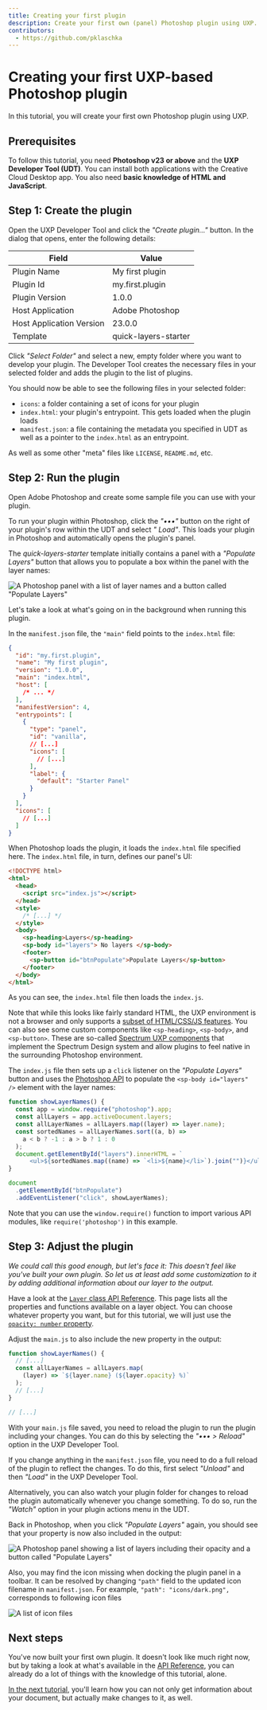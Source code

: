 ```yaml
---
title: Creating your first plugin
description: Create your first own (panel) Photoshop plugin using UXP.
contributors:
  - https://github.com/pklaschka
---
```


# Creating your first UXP-based Photoshop plugin

In this tutorial, you will create your first own Photoshop plugin using UXP.

## Prerequisites

To follow this tutorial, you need **Photoshop v23 or above** and the **UXP Developer Tool (UDT)**. You can
install both applications with the Creative Cloud Desktop app. You also need **basic knowledge of HTML and JavaScript**.

## Step 1: Create the plugin

Open the UXP Developer Tool and click the _"Create plugin..."_ button. In the dialog that opens, enter the following
details:

| Field                    | Value                |
| ------------------------ | -------------------- |
| Plugin Name              | My first plugin      |
| Plugin Id                | my.first.plugin      |
| Plugin Version           | 1.0.0                |
| Host Application         | Adobe Photoshop      |
| Host Application Version | 23.0.0               |
| Template                 | quick-layers-starter |

Click _"Select Folder"_ and select a new, empty folder where you want to develop your plugin. The Developer Tool creates
the necessary files in your selected folder and adds the plugin to the list of plugins.

You should now be able to see the following files in your selected folder:

- `icons`: a folder containing a set of icons for your plugin
- `index.html`: your plugin's entrypoint. This gets loaded when the plugin loads
- `manifest.json`: a file containing the metadata you specified in UDT as well as a pointer to the `index.html` as an
  entrypoint.

As well as some other "meta" files like `LICENSE`, `README.md`, etc.

## Step 2: Run the plugin

Open Adobe Photoshop and create some sample file you can use with your plugin.

To run your plugin within Photoshop, click the _"•••"_ button on the right of your plugin's row within the UDT and select _"
Load"_. This loads your plugin in Photoshop and automatically opens the plugin's panel.

The _quick-layers-starter_ template initially contains a panel with a _"Populate Layers"_ button that allows you to populate a box
within the panel with the layer names:

![A Photoshop panel with a list of layer names and a button called "Populate Layers"](panel-base.png)

Let's take a look at what's going on in the background when running this plugin.

In the `manifest.json` file, the `"main"` field points to the `index.html` file:

```json
{
  "id": "my.first.plugin",
  "name": "My first plugin",
  "version": "1.0.0",
  "main": "index.html",
  "host": [
    /* ... */
  ],
  "manifestVersion": 4,
  "entrypoints": [
    {
      "type": "panel",
      "id": "vanilla",
      // [...]
      "icons": [
        // [...]
      ],
      "label": {
        "default": "Starter Panel"
      }
    }
  ],
  "icons": [
    // [...]
  ]
}
```

When Photoshop loads the plugin, it loads the `index.html` file specified here. The `index.html` file, in turn, defines
our panel's UI:

```html
<!DOCTYPE html>
<html>
  <head>
    <script src="index.js"></script>
  </head>
  <style>
    /* [...] */
  </style>
  <body>
    <sp-heading>Layers</sp-heading>
    <sp-body id="layers"> No layers </sp-body>
    <footer>
      <sp-button id="btnPopulate">Populate Layers</sp-button>
    </footer>
  </body>
</html>
```

As you can see, the `index.html` file then loads the `index.js`.

<InlineAlert variant="info" slots="text"></InlineAlert>

Note that while this looks like fairly standard HTML, the UXP environment is not a browser and only supports a [subset of HTML/CSS/JS features](/src/pages/uxp/reference-html/General/Unsupported%20Elements.md). You can also see some custom components like `<sp-heading>`, `<sp-body>`, and `<sp-button>`. These are so-called [Spectrum UXP components](/src/pages/uxp/reference-spectrum/index.md) that implement the Spectrum Design system and allow plugins to feel native in the surrounding Photoshop environment.

The `index.js` file then sets up a `click` listener on the _"Populate
Layers"_ button and uses the [Photoshop API](https://developer.adobe.com/photoshop/uxp/2022/ps_reference/) to populate the `<sp-body id="layers" />` element with the layer names:

```js
function showLayerNames() {
  const app = window.require("photoshop").app;
  const allLayers = app.activeDocument.layers;
  const allLayerNames = allLayers.map((layer) => layer.name);
  const sortedNames = allLayerNames.sort((a, b) =>
    a < b ? -1 : a > b ? 1 : 0
  );
  document.getElementById("layers").innerHTML = `
      <ul>${sortedNames.map((name) => `<li>${name}</li>`).join("")}</ul>`;
}

document
  .getElementById("btnPopulate")
  .addEventListener("click", showLayerNames);
```

Note that you can use the `window.require()` function to import various API modules, like `require('photoshop')` in this
example.

## Step 3: Adjust the plugin

_We could call this good enough, but let's face it: This doesn't feel like you've built your own
plugin. So let us at least add some customization to it by adding additional information about our layer to the output._

Have a look at the [`Layer` class API Reference](/src/pages/ps_reference/classes/layer.md). This page lists all the
properties and functions available on a layer object. You can choose whatever property you want, but for this tutorial,
we will just use the [`opacity: number` property](/src/pages/ps_reference/classes/layer.md#properties).

Adjust the `main.js` to also include the new property in the output:

```js
function showLayerNames() {
  // [...]
  const allLayerNames = allLayers.map(
    (layer) => `${layer.name} (${layer.opacity} %)`
  );
  // [...]
}

// [...]
```

With your `main.js` file saved, you need to reload the plugin to run the plugin including your changes. You can do this
by selecting the _"••• > Reload"_ option in the UXP Developer Tool.

<InlineAlert variant="warning" slots="text"></InlineAlert>

If you change anything in the `manifest.json` file, you need to do a full reload of the plugin to reflect the changes.
To do this, first select _"Unload"_ and then _"Load"_ in the UXP Developer Tool.

Alternatively, you can also watch your plugin folder for changes to reload the plugin automatically whenever you change
something. To do so, run the _"Watch"_ option in your plugin actions menu in the UDT.

Back in Photoshop, when you click _"Populate Layers"_ again, you should see that your property is now also included in
the output:

![A Photoshop panel showing a list of layers including their opacity and a button called "Populate Layers"](panel-with-opacity.png)

Also, you may find the icon missing when docking the plugin panel in a toolbar. It can be resolved by changing `"path"` field to the updated icon filename in `manifest.json`. For example, `"path": "icons/dark.png",` corresponds to following icon files

![A list of icon files](icon-file.png)

## Next steps

You've now built your first own plugin. It doesn't look like much right now, but by taking a look at what's available in the [API Reference](/src/pages/ps_reference/index.md), you can already do a lot of things with the knowledge of this tutorial, alone.

[In the next tutorial](../editing-the-document/index.md), you'll learn how you can not only get information about your document, but actually make changes to it, as well.
